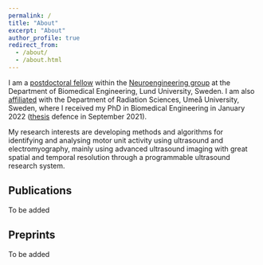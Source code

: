 ```yaml
---
permalink: /
title: "About"
excerpt: "About"
author_profile: true
redirect_from: 
  - /about/
  - /about.html
---
```


I am a [postdoctoral fellow](https://portal.research.lu.se/en/persons/robin-rohl%C3%A9n) within the [Neuroengineering group](https://bme.lth.se/research-pages/neuroengineering/neuroengineering/) at the Department of Biomedical Engineering, Lund University, Sweden. I am also [affiliated](https://www.umu.se/en/staff/robin-rohlen/) with the Department of Radiation Sciences, Umeå University, Sweden, where I received my PhD in Biomedical Engineering in January 2022 ([thesis](https://urn.kb.se/resolve?urn=urn:nbn:se:umu:diva-187016) defence in September 2021).

My research interests are developing methods and algorithms for identifying and analysing motor unit activity using ultrasound and electromyography, mainly using advanced ultrasound imaging with great spatial and temporal resolution through a programmable ultrasound research system.

Publications
------
To be added

Preprints
------
To be added

